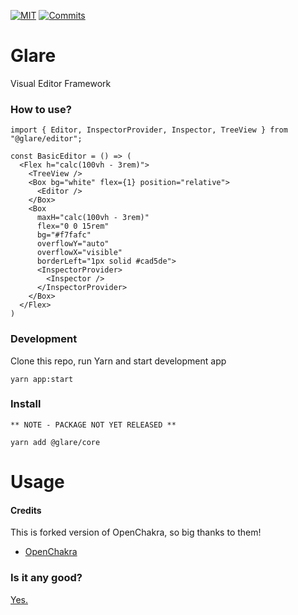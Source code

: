 [![MIT](https://img.shields.io/github/license/glareui/glare)](https://github.com/glareui/glare)
[![Commits](https://img.shields.io/github/commit-activity/m/glareui/glare)](https://github.com/glareui/glare)

# Glare

Visual Editor Framework

### How to use?

```
import { Editor, InspectorProvider, Inspector, TreeView } from "@glare/editor";

const BasicEditor = () => (
  <Flex h="calc(100vh - 3rem)">
    <TreeView />
    <Box bg="white" flex={1} position="relative">
      <Editor />
    </Box>
    <Box
      maxH="calc(100vh - 3rem)"
      flex="0 0 15rem"
      bg="#f7fafc"
      overflowY="auto"
      overflowX="visible"
      borderLeft="1px solid #cad5de">
      <InspectorProvider>
        <Inspector />
      </InspectorProvider>
    </Box>
  </Flex>
)
```

### Development

Clone this repo, run Yarn and start development app

    yarn app:start

### Install

    ** NOTE - PACKAGE NOT YET RELEASED **

    yarn add @glare/core

# Usage

#### Credits

This is forked version of OpenChakra, so big thanks to them!

- [OpenChakra](https://github.com/premieroctet/openchakra/)

### Is it any good?

[Yes.](http://news.ycombinator.com/item?id=3067434)
